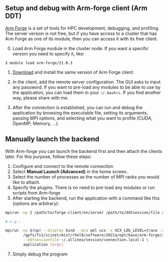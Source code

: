 ## Setup and debug with Arm-forge client (Arm DDT)

[Arm Forge](https://www.arm.com/products/development-tools/server-and-hpc/forge) is a set of tools for HPC development, debugging, and profiling. The server version is not free, but if you have access to a cluster that has Arm Forge as one of its module, then you can access it with its free client. 

0. Load Arm Forge module in the cluster node. If you want a specific version you need to specify it, like:
```
$ module load arm-forge/21.0.3
```

1. [Download](https://developer.arm.com/tools-and-software/server-and-hpc/downloads/arm-forge) and install the same version of Arm Forge client.

2. In the client, add the remote server configuration. The GUI asks to input any password. If you want to pre-load any modules to be able to use by the application, you can load them in your `~/.bashrc`. If you find another way, please share with me.

3. After the connection is established, you can run and debug the application by browsing the executable file, setting its arguments, passing MPI options, and selecting what you want to profile (CUDA, OpenMP, Memory, ...).

## Manually launch the backend

With Arm-forge you can launch the backend first and then attach the clients later. For this purpose, follow these steps:

1. Configure and connect to the remote connection 
2. Select **Manual Launch (Advanced)** in the home screen.
3. Select the number of processes as the number of MPI ranks you would like to attach.
4. Specify the plugins. There is no need to pre-load any modules or run scripts from Arm-forge
5. After starting the backend, run the application with a command like this (options are arbitrary):
```bash
mpirun -np 2 /path/to/forge-client/on/server /path/to/ddtsession/file application [args]

# e.g.:

mpirun -np $(np) --display bind --mca pml ucx -x UCX_LOG_LEVEL=trace -x UCX_LOG_FILE=ucx.%p.log \
		/gpfs/fs1/scinet/mist/rhel8/software/2021a/opt/base/arm-forge/22.0.2/bin/forge-client \
		--ddtsessionfile ~/.allinea/session/connection.local-1 \
		application [args]
```
7. Simply debug the program
